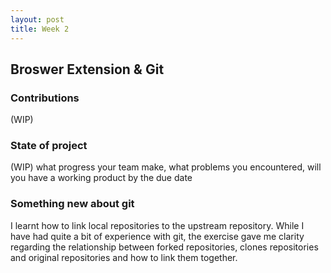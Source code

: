 ```yaml
---
layout: post
title: Week 2
---
```



## Broswer Extension & Git 

### Contributions

(WIP)

### State of project

(WIP)
what progress your team make, what problems you encountered, will you have a working product by the due date

### Something new about git

I learnt how to link local repositories to the upstream repository. While I have had quite a bit of experience with git, the exercise gave me clarity regarding the relationship between forked repositories, clones repositories and original repositories and how to link them together.
